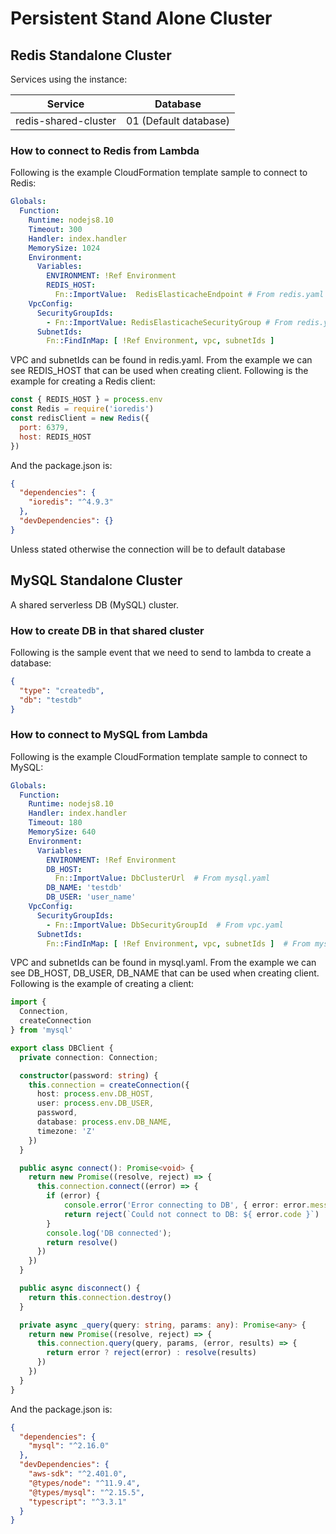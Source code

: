 # Persistent Stand Alone Cluster

## Redis Standalone Cluster 

Services using the instance:

Service       | Database
------------- | -------------
redis-shared-cluster  | 01  (Default database)

### How to connect to Redis from Lambda
Following is the example CloudFormation template sample to connect to Redis:
 
```yaml
Globals:
  Function:
    Runtime: nodejs8.10
    Timeout: 300
    Handler: index.handler
    MemorySize: 1024
    Environment:
      Variables:
        ENVIRONMENT: !Ref Environment
        REDIS_HOST:
          Fn::ImportValue:  RedisElasticacheEndpoint # From redis.yaml
    VpcConfig:
      SecurityGroupIds:
        - Fn::ImportValue: RedisElasticacheSecurityGroup # From redis.yaml
      SubnetIds:
        Fn::FindInMap: [ !Ref Environment, vpc, subnetIds ]
```
VPC and subnetIds can be found in redis.yaml. From the example we can see REDIS_HOST that can be used when creating client.
Following is the example for creating a Redis client:

```javascript
const { REDIS_HOST } = process.env
const Redis = require('ioredis')
const redisClient = new Redis({
  port: 6379,
  host: REDIS_HOST
})
```
And the package.json is:
```json
{
  "dependencies": {
    "ioredis": "^4.9.3"
  },
  "devDependencies": {}
}
```
Unless stated otherwise the connection will be to default database

## MySQL Standalone Cluster

A shared serverless DB (MySQL) cluster.

### How to create DB in that shared cluster

Following is the sample event that we need to send to lambda to create a database:
```json
{ 
  "type": "createdb",
  "db": "testdb"
}
```

### How to connect to MySQL from Lambda

Following is the example CloudFormation template sample to connect to MySQL:

```yaml
Globals:
  Function:
    Runtime: nodejs8.10
    Handler: index.handler
    Timeout: 180
    MemorySize: 640
    Environment:
      Variables:
        ENVIRONMENT: !Ref Environment
        DB_HOST:
          Fn::ImportValue: DbClusterUrl  # From mysql.yaml
        DB_NAME: 'testdb'
        DB_USER: 'user_name'
    VpcConfig:
      SecurityGroupIds:
        - Fn::ImportValue: DbSecurityGroupId  # From vpc.yaml
      SubnetIds:
        Fn::FindInMap: [ !Ref Environment, vpc, subnetIds ]  # From mysql.yaml
```
VPC and subnetIds can be found in mysql.yaml. From the example we can see DB_HOST, DB_USER, DB_NAME that can be used when creating client.
Following is the example of creating a client:

```typescript
import {
  Connection,
  createConnection
} from 'mysql'

export class DBClient {
  private connection: Connection;

  constructor(password: string) {
    this.connection = createConnection({
      host: process.env.DB_HOST,
      user: process.env.DB_USER,
      password,
      database: process.env.DB_NAME,
      timezone: 'Z'
    })
  }

  public async connect(): Promise<void> {
    return new Promise((resolve, reject) => {
      this.connection.connect((error) => {
        if (error) {
            console.error('Error connecting to DB', { error: error.message || JSON.stringify(error) });
            return reject(`Could not connect to DB: ${ error.code }`)
        }
        console.log('DB connected');
        return resolve()
      })
    })
  }

  public async disconnect() {
    return this.connection.destroy()
  }

  private async _query(query: string, params: any): Promise<any> {
    return new Promise((resolve, reject) => {
      this.connection.query(query, params, (error, results) => {
        return error ? reject(error) : resolve(results)
      })
    })
  }
}
```

And the package.json is:
```json
{
  "dependencies": {
    "mysql": "^2.16.0"
  },
  "devDependencies": {
    "aws-sdk": "^2.401.0",
    "@types/node": "^11.9.4",
    "@types/mysql": "^2.15.5",
    "typescript": "^3.3.1"
  }
}
```
